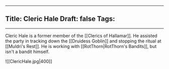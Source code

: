 
---
Title: Cleric Hale
Draft: false
Tags:
  - 
---

Cleric Hale is a former member of the [[Clerics of Hallamar]]. He assisted the party in tracking down the [[Druidess Goblin]] and stopping the ritual at [[Muldri's Rest]]. He is working with [[RotThorn|RotThorn's Bandits]], but isn't a bandit himself.

![[ClericHale.jpg|400]]